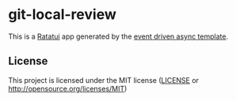 # git-local-review

This is a [Ratatui] app generated by the [event driven async template].

[Ratatui]: https://ratatui.rs
[event driven async template]: https://github.com/ratatui/templates/tree/main/event-driven-async

## License

This project is licensed under the MIT license ([LICENSE] or <http://opensource.org/licenses/MIT>)

[LICENSE]: ./LICENSE
